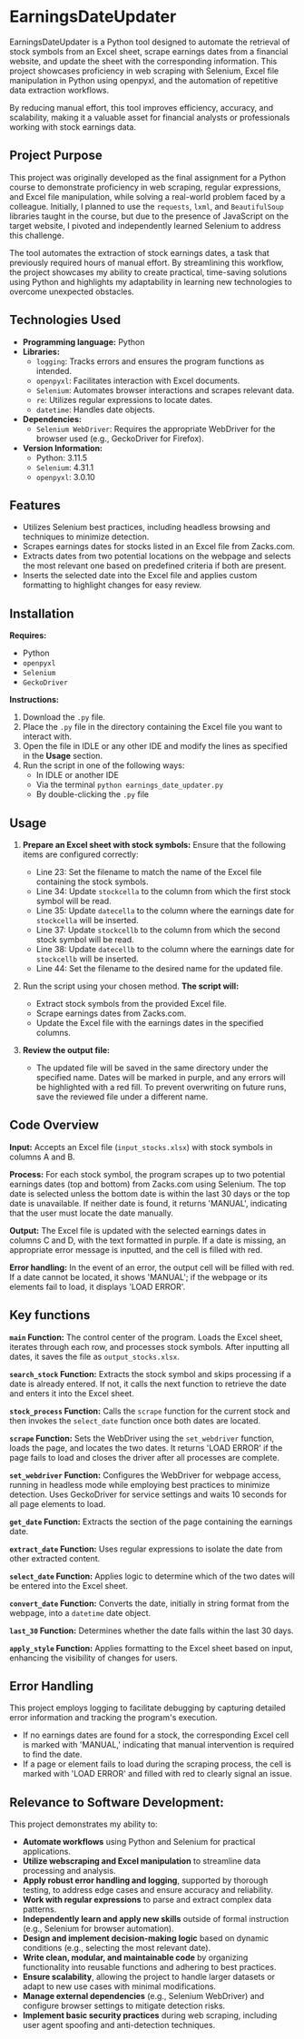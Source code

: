 # EarningsDateUpdater
EarningsDateUpdater is a Python tool designed to automate the retrieval of stock symbols from an Excel sheet, scrape earnings dates from a financial website, and update the sheet with the corresponding information. This project showcases proficiency in web scraping with Selenium, Excel file manipulation in Python using openpyxl, and the automation of repetitive data extraction workflows.

By reducing manual effort, this tool improves efficiency, accuracy, and scalability, making it a valuable asset for financial analysts or professionals working with stock earnings data.

## Project Purpose
This project was originally developed as the final assignment for a Python course to demonstrate proficiency in web scraping, regular expressions, and Excel file manipulation, while solving a real-world problem faced by a colleague. Initially, I planned to use the `requests`, `lxml`, and `BeautifulSoup` libraries taught in the course, but due to the presence of JavaScript on the target website, I pivoted and independently learned Selenium to address this challenge.

The tool automates the extraction of stock earnings dates, a task that previously required hours of manual effort. By streamlining this workflow, the project showcases my ability to create practical, time-saving solutions using Python and highlights my adaptability in learning new technologies to overcome unexpected obstacles.

## Technologies Used
  * **Programming language:** Python
  * **Libraries:**
      * `logging`: Tracks errors and ensures the program functions as intended.
      * `openpyxl`: Facilitates interaction with Excel documents.
      * `Selenium`: Automates browser interactions and scrapes relevant data.
      * `re`: Utilizes regular expressions to locate dates.
      * `datetime`: Handles date objects.
  * **Dependencies:**
      * `Selenium WebDriver`: Requires the appropriate WebDriver for the browser used (e.g., GeckoDriver for Firefox).
  * **Version Information:**
      * Python: 3.11.5
      * `Selenium`: 4.31.1
      * `openpyxl`: 3.0.10
    
## Features
  * Utilizes Selenium best practices, including headless browsing and techniques to minimize detection.
  * Scrapes earnings dates for stocks listed in an Excel file from Zacks.com.
  * Extracts dates from two potential locations on the webpage and selects the most relevant one based on predefined criteria if both are present.
  * Inserts the selected date into the Excel file and applies custom formatting to highlight changes for easy review.

## Installation
**Requires:**
  * Python
  * `openpyxl`
  * `Selenium`
  * `GeckoDriver`

**Instructions:**
1. Download the `.py` file.
2. Place the `.py` file in the directory containing the Excel file you want to interact with.
3. Open the file in IDLE or any other IDE and modify the lines as specified in the **Usage** section.
4. Run the script in one of the following ways:
     * In IDLE or another IDE
     * Via the terminal `python earnings_date_updater.py`
     * By double-clicking the `.py` file

## Usage

  1. **Prepare an Excel sheet with stock symbols:** Ensure that the following items are configured correctly:
       * Line 23: Set the filename to match the name of the Excel file containing the stock symbols.
       * Line 34: Update `stockcella` to the column from which the first stock symbol will be read.
       * Line 35: Update `datecella` to the column where the earnings date for `stockcella` will be inserted.
       * Line 37: Update `stockcellb` to the column from which the second stock symbol will be read.
       * Line 38: Update `datecellb` to the column where the earnings date for `stockcellb` will be inserted.
       * Line 44: Set the filename to the desired name for the updated file.
  
  2. Run the script using your chosen method.
     **The script will:**
       * Extract stock symbols from the provided Excel file.
       * Scrape earnings dates from Zacks.com.
       * Update the Excel file with the earnings dates in the specified columns.
       
  4. **Review the output file:**
       * The updated file will be saved in the same directory under the specified name. Dates will be marked in purple, and any errors will be highlighted with a red fill. To prevent overwriting on future runs, save the reviewed file under a different name.

## Code Overview
  **Input:** Accepts an Excel file (`input_stocks.xlsx`) with stock symbols in columns A and B.

  **Process:** For each stock symbol, the program scrapes up to two potential earnings dates (top and bottom) from Zacks.com using Selenium. The top date is selected unless the bottom date is within the last 30 days or the top date is unavailable. If neither date is found, it returns 'MANUAL', indicating that the user must locate the date manually.

  **Output:** The Excel file is updated with the selected earnings dates in columns C and D, with the text formatted in purple. If a date is missing, an appropriate error message is inputted, and the cell is filled with red.

  **Error handling:** In the event of an error, the output cell will be filled with red. If a date cannot be located, it shows 'MANUAL'; if the webpage or its elements fail to load, it displays 'LOAD ERROR'.

## Key functions
  **`main` Function:** The control center of the program. Loads the Excel sheet, iterates through each row, and processes stock symbols. After inputting all dates, it saves the file as `output_stocks.xlsx`.

  **`search_stock` Function:** Extracts the stock symbol and skips processing if a date is already entered. If not, it calls the next function to retrieve the date and enters it into the Excel sheet.

  **`stock_process` Function:** Calls the `scrape` function for the current stock and then invokes the `select_date` function once both dates are located.

  **`scrape` Function:** Sets the WebDriver using the `set_webdriver` function, loads the page, and locates the two dates. It returns 'LOAD ERROR' if the page fails to load and closes the driver after all processes are complete.

  **`set_webdriver` Function:** Configures the WebDriver for webpage access, running in headless mode while employing best practices to minimize detection. Uses GeckoDriver for service settings and waits 10 seconds for all page elements to load.

  **`get_date` Function:** Extracts the section of the page containing the earnings date.

  **`extract_date` Function:** Uses regular expressions to isolate the date from other extracted content.

  **`select_date` Function:** Applies logic to determine which of the two dates will be entered into the Excel sheet.

  **`convert_date` Function:** Converts the date, initially in string format from the webpage, into a `datetime` date object.

  **`last_30` Function:** Determines whether the date falls within the last 30 days.

  **`apply_style` Function:** Applies formatting to the Excel sheet based on input, enhancing the visibility of changes for users.

## Error Handling
  This project employs logging to facilitate debugging by capturing detailed error information and tracking the program's execution.
  * If no earnings dates are found for a stock, the corresponding Excel cell is marked with 'MANUAL,' indicating that manual intervention is required to find the date.
  * If a page or element fails to load during the scraping process, the cell is marked with 'LOAD ERROR' and filled with red to clearly signal an issue.
  
## Relevance to Software Development:
  This project demonstrates my ability to:
  * **Automate workflows** using Python and Selenium for practical applications.
  * **Utilize webscraping and Excel manipulation** to streamline data processing and analysis.
  * **Apply robust error handling and logging**, supported by thorough testing, to address edge cases and ensure accuracy and reliability.
  * **Work with regular expressions** to parse and extract complex data patterns.
  * **Independently learn and apply new skills** outside of formal instruction (e.g., Selenium for browser automation).
  * **Design and implement decision-making logic** based on dynamic conditions (e.g., selecting the most relevant date).
  * **Write clean, modular, and maintainable code** by organizing functionality into reusable functions and adhering to best practices.
  * **Ensure scalability**, allowing the project to handle larger datasets or adapt to new use cases with minimal modifications.
  * **Manage external dependencies** (e.g., Selenium WebDriver) and configure browser settings to mitigate detection risks.
  * **Implement basic security practices** during web scraping, including user agent spoofing and anti-detection techniques.
